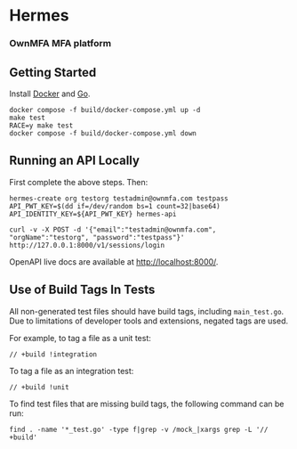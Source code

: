 # Hermes

### OwnMFA MFA platform

## Getting Started

Install [Docker](https://docs.docker.com/get-started/overview/) and
[Go](https://golang.org/doc/tutorial/getting-started).

```
docker compose -f build/docker-compose.yml up -d
make test
RACE=y make test
docker compose -f build/docker-compose.yml down
```

## Running an API Locally

First complete the above steps. Then:

```
hermes-create org testorg testadmin@ownmfa.com testpass
API_PWT_KEY=$(dd if=/dev/random bs=1 count=32|base64) API_IDENTITY_KEY=${API_PWT_KEY} hermes-api

curl -v -X POST -d '{"email":"testadmin@ownmfa.com", "orgName":"testorg", "password":"testpass"}' http://127.0.0.1:8000/v1/sessions/login
```

OpenAPI live docs are available at
[http://localhost:8000/](http://localhost:8000/).

## Use of Build Tags In Tests

All non-generated test files should have build tags, including `main_test.go`.
Due to limitations of developer tools and extensions, negated tags are used.

For example, to tag a file as a unit test:

```
// +build !integration
```

To tag a file as an integration test:

```
// +build !unit
```

To find test files that are missing build tags, the following command can be
run:

```
find . -name '*_test.go' -type f|grep -v /mock_|xargs grep -L '// +build'
```
